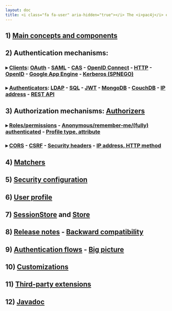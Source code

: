 ```yaml
---
layout: doc
title: <i class="fa fa-user" aria-hidden="true"></i> The <i>pac4j</i> engine/core documentation&#58;
---
```


## 1) [Main concepts and components](main-concepts-and-components.html)

## 2) Authentication mechanisms:

### &#9656; [Clients](clients.html): [OAuth](clients/oauth.html) - [SAML](clients/saml.html) - [CAS](clients/cas.html) - [OpenID Connect](clients/openid-connect.html) - [HTTP](clients/http.html) - [OpenID](clients/openid.html) - [Google App Engine](clients/google-app-engine.html) - [Kerberos (SPNEGO)](clients/kerberos.html)

### &#9656; [Authenticators](authenticators.html): [LDAP](authenticators/ldap.html) - [SQL](authenticators/sql.html) - [JWT](authenticators/jwt.html) - [MongoDB](authenticators/mongodb.html) - [CouchDB](authenticators/couchdb.html) - [IP address](authenticators/ip.html) - [REST API](authenticators/rest.html)

## 3) Authorization mechanisms: [Authorizers](authorizers.html)

### &#9656; [Roles/permissions](authorizers/profile-authorizers.html#roles--permissions) - [Anonymous/remember-me/(fully) authenticated](authorizers/profile-authorizers.html#authentication-levels) - [Profile type, attribute](authorizers/profile-authorizers.html#others)

### &#9656; [CORS](authorizers/web-authorizers.html#cors) - [CSRF](authorizers/web-authorizers.html#csrf) - [Security headers](authorizers/web-authorizers.html#security-headers) - [IP address, HTTP method](authorizers/web-authorizers.html#others)

## 4) [Matchers](matchers.html)

## 5) [Security configuration](config.html)

## 6) [User profile](user-profile.html)

## 7) [SessionStore](session-store.html) and [Store](store.html)

## 8) [Release notes](release-notes.html) - [Backward compatibility](backward-compatibility.html)

## 9) [Authentication flows](authentication-flows.html) - [Big picture](big-picture.html)

## 10) [Customizations](customizations.html)

## 11) [Third-party extensions](extensions.html)

## 12) [Javadoc](http://www.pac4j.org/apidocs/pac4j/3.0.0/index.html)
